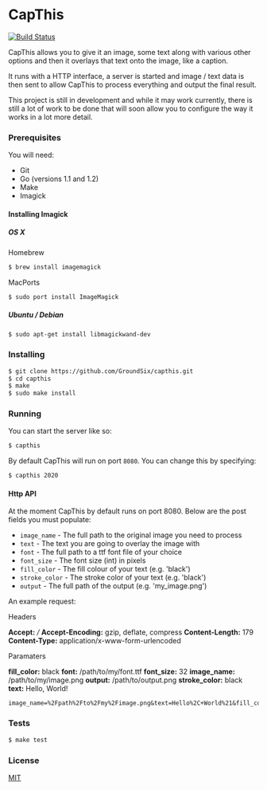 CapThis
=======

[![Build Status](https://travis-ci.org/GroundSix/capthis.svg?branch=master)](https://travis-ci.org/GroundSix/capthis)

CapThis allows you to give it an image, some text along with
various other options and then it overlays that text onto
the image, like a caption.

It runs with a HTTP interface, a server is started and
image / text data is then sent to allow CapThis to
process everything and output the final result.

This project is still in development and while it may
work currently, there is still a lot of work to be done
that will soon allow you to configure the way it works
in a lot more detail.

### Prerequisites

You will need:

  - Git
  - Go (versions 1.1 and 1.2)
  - Make
  - Imagick

#### Installing Imagick

##### OS X

Homebrew

```bash
$ brew install imagemagick
```

MacPorts

```bash
$ sudo port install ImageMagick
```

##### Ubuntu / Debian

```bash
$ sudo apt-get install libmagickwand-dev
```

### Installing

```bash
$ git clone https://github.com/GroundSix/capthis.git
$ cd capthis
$ make
$ sudo make install
```

### Running

You can start the server like so:

```bash
$ capthis
```

By default CapThis will run on port `8080`. You can change this by specifying:

```bash
$ capthis 2020
```

#### Http API

At the moment CapThis by default runs on port 8080.
Below are the post fields you must populate:

  - `image_name` - The full path to the original image you need to process
  - `text` - The text you are going to overlay the image with
  - `font` - The full path to a ttf font file of your choice
  - `font_size` - The font size (int) in pixels
  - `fill_color` - The fill colour of your text (e.g. 'black')
  - `stroke_color` - The stroke color of your text (e.g. 'black')
  - `output` - The full path of the output (e.g. 'my_image.png')

An example request:

Headers

**Accept:** */*
**Accept-Encoding:** gzip, deflate, compress
**Content-Length:** 179
**Content-Type:** application/x-www-form-urlencoded

Paramaters

**fill_color:** black
**font:** /path/to/my/font.ttf
**font_size:** 32
**image_name:** /path/to/my/image.png
**output:** /path/to/output.png
**stroke_color:** black
**text:** Hello, World!

```
image_name=%2Fpath%2Fto%2Fmy%2Fimage.png&text=Hello%2C+World%21&fill_color=black&font_size=32&font=%2Fpath%2Fto%2Fmy%2Ffont.ttf&output=%2Fpath%2Fto%2Foutput.png&stroke_color=black
```

### Tests

```bash
$ make test
```

### License

[MIT](https://github.com/GroundSix/capthis/blob/master/LICENSE)